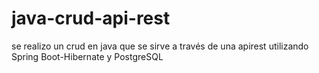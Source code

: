 # java-crud-api-rest
se realizo un crud en java que se sirve a través de una apirest utilizando Spring Boot-Hibernate y PostgreSQL
